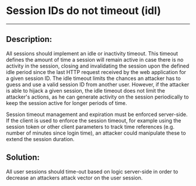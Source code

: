 # Session IDs do not timeout (idl)
-------

## Description:

All sessions should implement an idle or inactivity timeout.
This timeout defines the amount of time a session will remain active in case there is no
activity in the session, closing and invalidating the session upon the defined idle period
since the last HTTP request received by the web application for a given session ID.
The idle timeout limits the chances an attacker has to guess and use a valid session ID
from another user. However, if the attacker is able to hijack a given session,
the idle timeout does not limit the attacker's actions, as he can generate activity on
the session periodically to keep the session active for longer periods of time.

Session timeout management and expiration must be enforced server-side. If the client is
used to enforce the session timeout, for example using the session token or other client
parameters to track time references (e.g. number of minutes since login time), an attacker
could manipulate these to extend the session duration.


## Solution:

All user sessions should time-out based on logic server-side in order to decrease an
attackers attack vector on the user session.
